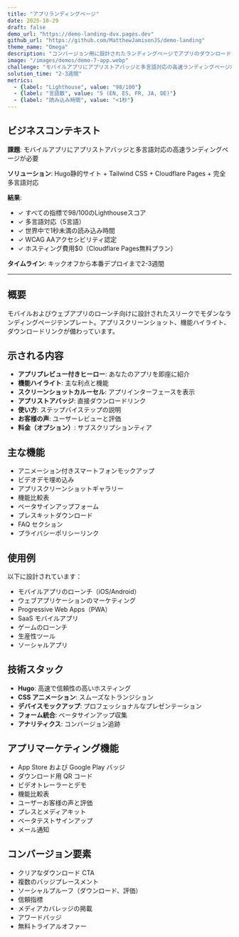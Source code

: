 ```yaml
---
title: "アプリランディングページ"
date: 2025-10-29
draft: false
demo_url: "https://demo-landing-dvx.pages.dev"
github_url: "https://github.com/MatthewJamisonJS/demo-landing"
theme_name: "Omega"
description: "コンバージョン用に設計されたランディングページでアプリのダウンロードとユーザー獲得を最大化。魅力的な機能紹介、アプリストア最適化、明確な行動喚起が訪問者を関心からインストールへ導く—初日からグローバル市場をサポート。"
image: "/images/demos/demo-7-app.webp"
challenge: "モバイルアプリにアプリストアバッジと多言語対応の高速ランディングページが必要"
solution_time: "2-3週間"
metrics:
  - {label: "Lighthouse", value: "98/100"}
  - {label: "言語数", value: "5 (EN, ES, FR, JA, DE)"}
  - {label: "読み込み時間", value: "<1秒"}
---
```


## ビジネスコンテキスト

**課題**: モバイルアプリにアプリストアバッジと多言語対応の高速ランディングページが必要

**ソリューション**: Hugo静的サイト + Tailwind CSS + Cloudflare Pages + 完全多言語対応

**結果**:
- ✓ すべての指標で98/100のLighthouseスコア
- ✓ 多言語対応（5言語）
- ✓ 世界中で1秒未満の読み込み時間
- ✓ WCAG AAアクセシビリティ認定
- ✓ ホスティング費用$0（Cloudflare Pages無料プラン）

**タイムライン**: キックオフから本番デプロイまで2-3週間

---

## 概要

モバイルおよびウェブアプリのローンチ向けに設計されたスリークでモダンなランディングページテンプレート。アプリスクリーンショット、機能ハイライト、ダウンロードリンクが備わっています。

## 示される内容

- **アプリプレビュー付きヒーロー**: あなたのアプリを即座に紹介
- **機能ハイライト**: 主な利点と機能
- **スクリーンショットカルーセル**: アプリインターフェースを表示
- **アプリストアバッジ**: 直接ダウンロードリンク
- **使い方**: ステップバイステップの説明
- **お客様の声**: ユーザーレビューと評価
- **料金（オプション）**: サブスクリプションティア

## 主な機能

- アニメーション付きスマートフォンモックアップ
- ビデオデモ埋め込み
- アプリスクリーンショットギャラリー
- 機能比較表
- ベータサインアップフォーム
- プレスキットダウンロード
- FAQ セクション
- プライバシーポリシーリンク

## 使用例

以下に設計されています：
- モバイルアプリのローンチ（iOS/Android）
- ウェブアプリケーションのマーケティング
- Progressive Web Apps（PWA）
- SaaS モバイルアプリ
- ゲームのローンチ
- 生産性ツール
- ソーシャルアプリ

## 技術スタック

- **Hugo**: 高速で信頼性の高いホスティング
- **CSS アニメーション**: スムーズなトランジション
- **デバイスモックアップ**: プロフェッショナルなプレゼンテーション
- **フォーム統合**: ベータサインアップ収集
- **アナリティクス**: コンバージョン追跡

## アプリマーケティング機能

- App Store および Google Play バッジ
- ダウンロード用 QR コード
- ビデオトレーラーとデモ
- 機能比較表
- ユーザーお客様の声と評価
- プレスとメディアキット
- ベータテストサインアップ
- メール通知

## コンバージョン要素

- クリアなダウンロード CTA
- 複数のバッジプレースメント
- ソーシャルプルーフ（ダウンロード、評価）
- 信頼指標
- メディアカバレッジの掲載
- アワードバッジ
- 無料トライアルオファー

